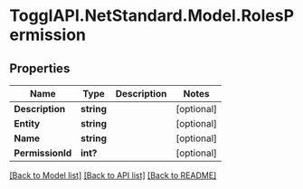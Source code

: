 # TogglAPI.NetStandard.Model.RolesPermission
## Properties

Name | Type | Description | Notes
------------ | ------------- | ------------- | -------------
**Description** | **string** |  | [optional] 
**Entity** | **string** |  | [optional] 
**Name** | **string** |  | [optional] 
**PermissionId** | **int?** |  | [optional] 

[[Back to Model list]](../README.md#documentation-for-models) [[Back to API list]](../README.md#documentation-for-api-endpoints) [[Back to README]](../README.md)

